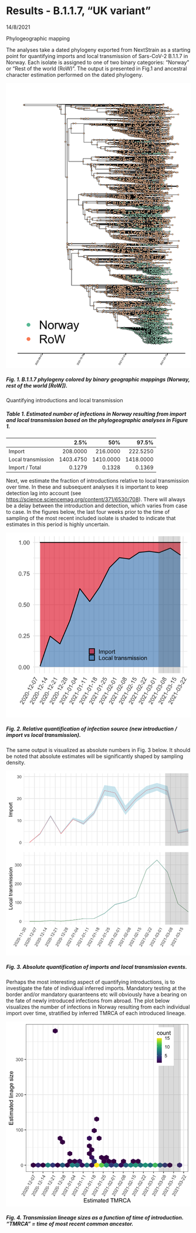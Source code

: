 Results - B.1.1.7, “UK variant”
================
14/8/2021

Phylogeographic mapping

The analyses take a dated phylogeny exported from NextStrain as a
starting point for quantifying imports and local transmission of
Sars-CoV-2 B.1.1.7 in Norway. Each isolate is assigned to one of two
binary categories: “Norway” or “Rest of the world (RoW)”. The output is
presented in Fig.1 and ancestral character estimation performed on the
dated phylogeny.

![Test](UK_results_files/figure-gfm/unnamed-chunk-1-1.png)

##### Fig. 1. B.1.1.7 phylogeny colored by binary geographic mappings (Norway, rest of the world \[RoW\]).

Quantifying introductions and local transmission

##### Table 1. Estimated number of infections in Norway resulting from import and local transmission based on the phylogeographic analyses in Figure 1.

|                    |      2.5% |       50% |     97.5% |
|:-------------------|----------:|----------:|----------:|
| Import             |  208.0000 |  216.0000 |  222.5250 |
| Local transmission | 1403.4750 | 1410.0000 | 1418.0000 |
| Import / Total     |    0.1279 |    0.1328 |    0.1369 |

Next, we estimate the fraction of introductions relative to local
transmission over time. In these and subsequent analyses it is important
to keep detection lag into account (see
<https://science.sciencemag.org/content/371/6530/708>). There will
always be a delay between the introduction and detection, which varies
from case to case. In the figures below, the last four weeks prior to
the time of sampling of the most recent included isolate is shaded to
indicate that estimates in this period is highly uncertain.

![](UK_results_files/figure-gfm/unnamed-chunk-5-1.png)<!-- -->

##### Fig. 2. Relative quantification of infection source (new introduction / import vs local transmission).

The same output is visualized as absolute numbers in Fig. 3 below. It
should be noted that absolute estimates will be significantly shaped by
sampling density.

![](UK_results_files/figure-gfm/unnamed-chunk-7-1.png)<!-- -->

##### Fig. 3. Absolute quantification of imports and local transmission events.

Perhaps the most interesting aspect of quantifying introductions, is to
investigate the fate of individual inferred imports. Mandatory testing
at the border and/or mandatory quaranteens etc will obviously have a
bearing on the fate of newly introduced infections from abroad. The plot
below visualizes the number of infections in Norway resulting from each
individual import over time, stratified by inferred TMRCA of each
introduced lineage.

![](UK_results_files/figure-gfm/unnamed-chunk-8-1.png)<!-- -->

##### Fig. 4. Transmission lineage sizes as a function of time of introduction. “TMRCA” = time of most recent common ancestor.
